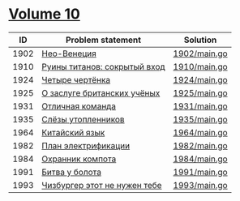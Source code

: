 # [Volume 10](http://acm.timus.ru/problemset.aspx?space=1&page=10)


| ID   | Problem statement                                                                 | Solution                     |
|------|-----------------------------------------------------------------------------------|------------------------------|
| 1902 | [Нео-Венеция](http://acm.timus.ru/problem.aspx?space=1&num=1902)                  | [1902/main.go](1902/main.go) |
| 1910 | [Руины титанов: сокрытый вход](http://acm.timus.ru/problem.aspx?space=1&num=1910) | [1910/main.go](1910/main.go) |
| 1924 | [Четыре чертёнка](http://acm.timus.ru/problem.aspx?space=1&num=1924)              | [1924/main.go](1924/main.go) |
| 1925 | [О заслуге британских учёных](http://acm.timus.ru/problem.aspx?space=1&num=1925)  | [1925/main.go](1925/main.go) |
| 1931 | [Отличная команда](http://acm.timus.ru/problem.aspx?space=1&num=1931)             | [1931/main.go](1931/main.go) |
| 1935 | [Слёзы утопленников](http://acm.timus.ru/problem.aspx?space=1&num=1935)           | [1935/main.go](1935/main.go) |
| 1964 | [Китайский язык](http://acm.timus.ru/problem.aspx?space=1&num=1964)               | [1964/main.go](1964/main.go) |
| 1982 | [План электрификации](http://acm.timus.ru/problem.aspx?space=1&num=1982)          | [1982/main.go](1982/main.go) |
| 1984 | [Охранник компота](http://acm.timus.ru/problem.aspx?space=1&num=1984)             | [1984/main.go](1984/main.go) |
| 1991 | [Битва у болота](http://acm.timus.ru/problem.aspx?space=1&num=1991)               | [1991/main.go](1991/main.go) |
| 1993 | [Чизбургер этот не нужен тебе](http://acm.timus.ru/problem.aspx?space=1&num=1993) | [1993/main.go](1993/main.go) |

